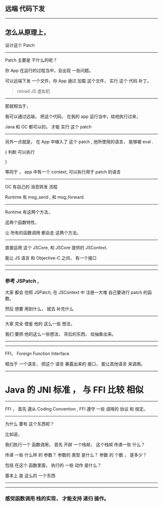 
## 远端 代码下发


<hr>

## 怎么从原理上，
设计这个 Patch



<hr>


Patch 主要是 干什么的呢？

你 App 在运行的过程当中，会出现 一些问题。

可以远端下发 一个文件，你 App 通过 加载 这个文件，
实行 这个 代码 补丁。

> reload JS 虚拟机

<hr>



那就相当于，

我可以通过远端， 把这个代码， 在我的 app 运行当中，给他执行过来，


Java  和 OC 都可以的。
才能 实行 这个 patch
<hr>


另外一点就是， 在 App 中植入了
这个 patch , 他所使用的语言，
能够被 eval .

{
判断 可以执行

}



等同于 ， app 中有一个 context, 可以执行用于 patch 的语言

<hr>

OC 有自己的 消息转发 流程


Runtime 有
msg_send ,
和 msg_forward

<hr>

Runtime 有这两个方法，

这两个函数特性，

让
所有的函数调用
都会走 这两个方法。




<hr>


直接运用 这个 JSCore,
和 JSCore 提供的 JSContext.


能让 JS 语言 和 Objective-C  之间，
有一个接口


<hr>





<hr>



### 参考 JSPatch ,

大家 都会 仿照 JSPatch,
在 JSContext 中 注册一大堆
自己要进行 patch 的函数。


然后 想要 用到什么，
就去 补充什么



<hr>



大家 完全 借鉴 他的 这么一些 想法，


我们 要把 他的这么一些想法， 背后的东西， 给抽象出来。

<hr>

<hr>



FFI， Foreign Function Interface

相当于 一个语言，
把这个 语言 暴露出来的 接口， 能让其他语言 来调用。





<hr>


# Java 的 JNI 标准 ， 与 FFI 比较 相似


<hr>

FFI ， 首先 遵从 Coding Convention ,
FFI  遵守 一些 调用的 协议 和 规定。


<hr>


为什么 要有 这个东西呢？

比如说，

我们执行一个 函数调用，
首先 开辟 一个栈帧，
这个栈帧 传递一些 什么？


传递 一些 什么样 的 参数？
参数的 类型 是什么？ 参数 的 个数 ， 是多少？

包括 在这个 函数里面， 执行的 一些 动作 是什么？

基本上 是 这么的 一个东西

<hr>


<hr>


### 感觉函数调用 栈的实现， 才能支持 递归 操作。













